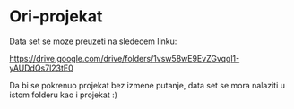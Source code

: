 # Ori-projekat

Data set se moze preuzeti na sledecem linku:

https://drive.google.com/drive/folders/1vsw58wE9EvZGvqql1-yAUDdQs7l23tE0

Da bi se pokrenuo projekat bez izmene putanje, data set se mora nalaziti u istom folderu kao i projekat :)
